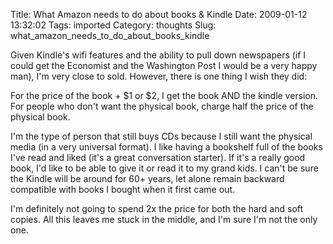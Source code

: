 Title: What Amazon needs to do about books & Kindle
Date: 2009-01-12 13:32:02
Tags: imported
Category: thoughts
Slug: what_amazon_needs_to_do_about_books_kindle

Given Kindle's wifi features and the ability to pull down newspapers (if I could get the Economist and the Washington Post I would be a very happy man), I'm very close to sold.  However, there is one thing I wish they did:

For the price of the book + $1 or $2, I get the book AND the kindle version.  For people who don't want the physical book, charge half the price of the physical book.

I'm the type of person that still buys CDs because I still want the physical media (in a very universal format).  I like having a bookshelf full of the books I've read and liked (it's a great conversation starter).  If it's a really good book, I'd like to be able to give it or read it to my grand kids.  I can't be sure the Kindle will be around for 60+ years, let alone remain backward compatible with books I bought when it first came out.

I'm definitely not going to spend 2x the price for both the hard and soft copies.  All this leaves me stuck in the middle, and I'm sure I'm not the only one.
